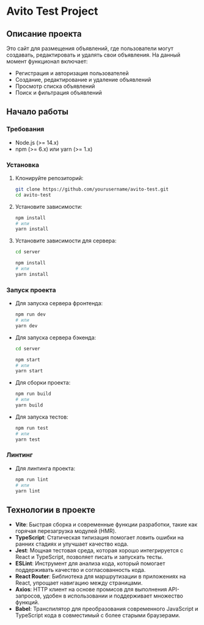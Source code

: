 # Avito Test Project

## Описание проекта

Это сайт для размещения объявлений, где пользователи могут создавать, редактировать и удалять свои объявления. На данный момент функционал включает:
- Регистрация и авторизация пользователей
- Создание, редактирование и удаление объявлений
- Просмотр списка объявлений
- Поиск и фильтрация объявлений

## Начало работы

### Требования
- Node.js (>= 14.x)
- npm (>= 6.x) или yarn (>= 1.x)

### Установка
1. Клонируйте репозиторий:
    ```sh
    git clone https://github.com/yourusername/avito-test.git
    cd avito-test
    ```

2. Установите зависимости:
    ```sh
    npm install
    # или
    yarn install
    ```

3. Установите зависимости для сервера:
    ```sh
    cd server

    npm install
    # или
    yarn install
    ```

### Запуск проекта
- Для запуска сервера фронтенда:
    ```sh
    npm run dev
    # или
    yarn dev
    ```
- Для запуска сервера бэкенда:
    ```sh
    cd server

    npm start
    # или
    yarn start
    ```

- Для сборки проекта:
    ```sh
    npm run build
    # или
    yarn build
    ```

- Для запуска тестов:
    ```sh
    npm run test
    # или
    yarn test
    ```

### Линтинг
- Для линтинга проекта:
    ```sh
    npm run lint
    # или
    yarn lint
    ```


## Технологии в проекте

- **Vite**: Быстрая сборка и современные функции разработки, такие как горячая перезагрузка модулей (HMR).
- **TypeScript**: Статическая типизация помогает ловить ошибки на ранних стадиях и улучшает качество кода.
- **Jest**: Мощная тестовая среда, которая хорошо интегрируется с React и TypeScript, позволяет писать и запускать тесты.
- **ESLint**: Инструмент для анализа кода, который помогает поддерживать качество и согласованность кода.
- **React Router**: Библиотека для маршрутизации в приложениях на React, упрощает навигацию между страницами.
- **Axios**: HTTP клиент на основе промисов для выполнения API-запросов, удобен в использовании и поддерживает множество функций.
- **Babel**: Транспилятор для преобразования современного JavaScript и TypeScript кода в совместимый с более старыми браузерами.


